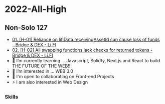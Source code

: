 # 2022-All-High

Non-Solo 127
-----------------------

*   <a href="https://code4rena.com/reports/2022-03-lifinance/#h-01-reliance-on-lifidatareceivingassetid-can-cause-loss-of-funds">01. [H-01] Reliance on lifiData.receivingAssetId can cause loss of funds - Bridge & DEX - Li.FI</a>
*   <a href="https://code4rena.com/reports/2022-03-lifinance/#h-02-all-swapping-functions-lack-checks-for-returned-tokens">02. [H-02] All swapping functions lack checks for returned tokens - Bridge & DEX - Li.FI</a> 
*   🧠  I’m currently learning ... Javascript, Solidty, Next.js and React to build THE FUTURE OF THE WEB!!!
*   👀  I’m interested in ... WEB 3.0
*   🤝  I'm open to collaborating on Front-end Projects
*   ⚡  I am also interested in Web Design

### Skills
